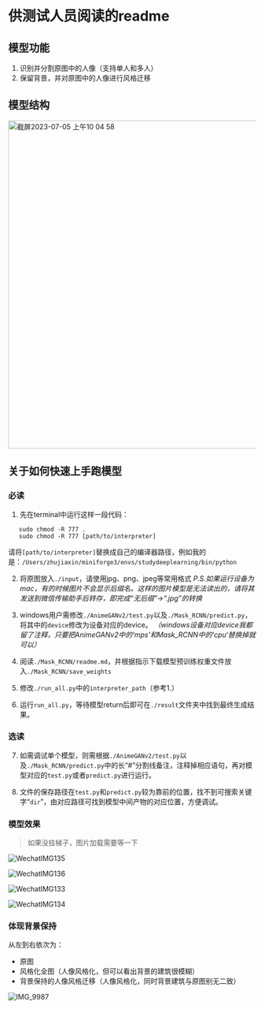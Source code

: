 # 供测试人员阅读的readme

## 模型功能

1. 识别并分割原图中的人像（支持单人和多人）
2. 保留背景，并对原图中的人像进行风格迁移

## 模型结构

<img width="666" alt="截屏2023-07-05 上午10 04 58" src="https://github.com/DrXin2002/dachuang-final/assets/131842894/3c6f11ba-c4b3-4eef-90a0-019d7398563b">



## 关于如何快速上手跑模型

### 必读

1. 先在terminal中运行这样一段代码：
```
   sudo chmod -R 777 .
   sudo chmod -R 777 [path/to/interpreter]
```
   请将`[path/to/interpreter]`替换成自己的编译器路径，例如我的是：`/Users/zhujiaxin/miniforge3/envs/studydeeplearning/bin/python`

2. 将原图放入`./input`，请使用jpg、png、jpeg等常用格式
   *P.S.如果运行设备为mac，有的时候图片不会显示后缀名。这样的图片模型是无法读出的，请将其发送到微信传输助手后转存，即完成“无后缀”→“.jpg”的转换*
   
3. windows用户需修改`./AnimeGANv2/test.py`以及`./Mask_RCNN/predict.py`，将其中的`device`修改为设备对应的device。
   *（windows设备对应device我都留了注释，只要把AnimeGANv2中的‘mps’和Mask_RCNN中的'cpu‘替换掉就可以）*

4. 阅读`./Mask_RCNN/readme.md`，并根据指示下载模型预训练权重文件放入`./Mask_RCNN/save_weights`

5. 修改`./run_all.py`中的`interpreter_path`（参考1.）
   
6. 运行`run_all.py`，等待模型return后即可在`./result`文件夹中找到最终生成结果。

### 选读

7. 如需调试单个模型，则需根据`./AnimeGANv2/test.py`以及`./Mask_RCNN/predict.py`中的长“#”分割线备注，注释掉相应语句，再对模型对应的`test.py`或者`predict.py`进行运行。

8. 文件的保存路径在`test.py`和`predict.py`较为靠前的位置，找不到可搜索关键字“`dir`”，由对应路径可找到模型中间产物的对应位置，方便调试。

### 模型效果

> 如果没挂梯子，图片加载需要等一下

![WechatIMG135](https://github.com/DrXin2002/dachuang-final/assets/131842894/cd114bee-9fb6-45c2-8d40-3ad685c06e6b)

![WechatIMG136](https://github.com/DrXin2002/dachuang-final/assets/131842894/4e7f1d3a-3bd4-4777-9ffa-e56ab0ceff5a)

![WechatIMG133](https://github.com/DrXin2002/dachuang-final/assets/131842894/74e84d04-4331-443b-bed3-524dfd8bd045)

![WechatIMG134](https://github.com/DrXin2002/dachuang-final/assets/131842894/ad9339c9-88a2-43fa-a122-bbd6a8ef0e82)

### 体现背景保持

从左到右依次为：
* 原图
* 风格化全图（人像风格化，但可以看出背景的建筑很模糊）
* 背景保持的人像风格迁移（人像风格化，同时背景建筑与原图别无二致）

![IMG_9987](https://github.com/DrXin2002/dachuang-final/assets/131842894/0bb5ce4e-d95b-4faf-b8ed-eecdfc2b6358)







